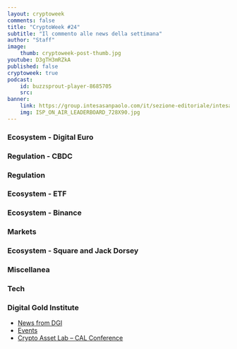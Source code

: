 ```yaml
---
layout: cryptoweek
comments: false
title: "CryptoWeek #24"
subtitle: "Il commento alle news della settimana" 
author: "Staff"
image:
    thumb: cryptoweek-post-thumb.jpg
youtube: D3gTH3mRZkA
published: false
cryptoweek: true
podcast:
    id: buzzsprout-player-8685705
    src: 
banner:
    link: https://group.intesasanpaolo.com/it/sezione-editoriale/intesa-sanpaolo-on-air?utm_campaign=GoldInstitute&utm_source=GoldInstitute&utm_medium=Banner_CPM&utm_content=DisplayAwareness&utm_term=GoldInstitute_Banner_CPM_GoldInstitute_
    img: ISP_ON_AIR_LEADERBOARD_728X90.jpg
---
```

 
### Ecosystem - Digital Euro

### Regulation - CBDC

### Regulation

### Ecosystem - ETF

### Ecosystem - Binance

### Markets

### Ecosystem - Square and Jack Dorsey

### Miscellanea

### Tech

### Digital Gold Institute

- [News from DGI](https://dgi.io/news/)
- [Events](https://dgi.io/events/)
- [Crypto Asset Lab – CAL Conference](https://cryptoassetlab.diseade.unimib.it/calconf/)
